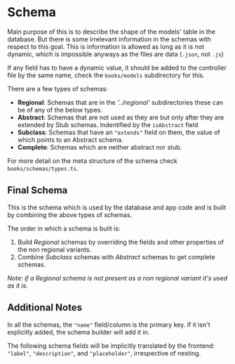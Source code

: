 # Schema

Main purpose of this is to describe the shape of the models' table in the
database. But there is some irrelevant information in the schemas with
respect to this goal. This is information is allowed as long as it is not
dynamic, which is impossible anyways as the files are data (`.json`, not `.js`)

If any field has to have a dynamic value, it should be added to the controller
file by the same name, check the `books/models` subdirectory for this.

There are a few types of schemas:

- **Regional**: Schemas that are in the _'../regional'_ subdirectories
  these can be of any of the below types.
- **Abstract**: Schemas that are not used as they are but only after they are
  extended by Stub schemas. Indentified by the `isAbstract` field
- **Subclass**: Schemas that have an `"extends"` field on them, the value of which
  points to an Abstract schema.
- **Complete**: Schemas which are neither abstract nor stub.
    
For more detail on the meta structure of the schema check `books/schemas/types.ts`.

## Final Schema

This is the schema which is used by the database and app code and is built by
combining the above types of schemas.

The order in which a schema is built is:

1. Build _Regional_ schemas by overriding the fields and other properties of the
   non regional variants.
2. Combine _Subclass_ schemas with _Abstract_ schemas to get complete schemas.

_Note: if a Regional schema is not present as a non regional
variant it's used as it is._

## Additional Notes

In all the schemas, the `"name"` field/column is the primary key. If it isn't
explicitly added, the schema builder will add it in.

The following schema fields will be implicitly translated by the frontend:
`"label"`, `"description"`, and `"placeholder"`, irrespective of nesting.
